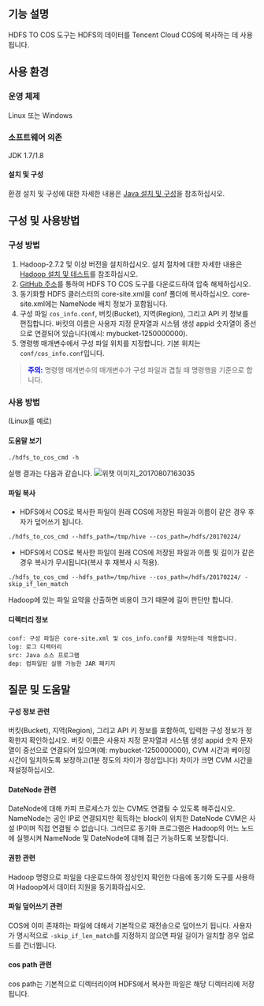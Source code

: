 ## 기능 설명
HDFS TO COS 도구는 HDFS의 데이터를 Tencent Cloud COS에 복사하는 데 사용됩니다.
## 사용 환경
### 운영 체제
Linux 또는 Windows
### 소프트웨어 의존
JDK 1.7/1.8
#### 설치 및 구성
환경 설치 및 구성에 대한 자세한 내용은 [Java 설치 및 구성](https://cloud.tencent.com/document/product/436/10865)을 참조하십시오.
## 구성 및 사용방법
### 구성 방법
1. Hadoop-2.7.2 및 이상 버전을 설치하십시오. 설치 절차에 대한 자세한 내용은 [Hadoop 설치 및 테스트](/doc/product/436/10867)를 참조하십시오.
2. [GitHub 주소](https://github.com/tencentyun/hdfs_to_cos_tools)를 통하여 HDFS TO COS 도구를 다운로드하여 압축 해제하십시오.
3. 동기화할 HDFS 클러스터의 core-site.xml을 conf 폴더에 복사하십시오. core-site.xml에는 NameNode 배치 정보가 포함됩니다.
4. 구성 파일 `cos_info.conf`, 버킷(Bucket), 지역(Region), 그리고 API 키 정보를 편집합니다. 버킷의 이름은 사용자 지정 문자열과 시스템 생성 appid 숫자열이 중선으로 연결되어 있습니다(예시: mybucket-1250000000).
5. 명령행 매개변수에서 구성 파일 위치를 지정합니다. 기본 위치는 `conf/cos_info.conf`입니다.
> <font color="#0000cc">**주의:** </font>
명령행 매개변수의 매개변수가 구성 파일과 겹칠 때 명령행을 기준으로 합니다.

### 사용 방법
(Linux를 예로)
#### 도움말 보기
```
./hdfs_to_cos_cmd -h
```
실행 결과는 다음과 같습니다.
![위챗 이미지_20170807163035](//mc.qcloudimg.com/static/img/dcff34d37928c0d8b9c4b45c25ac116e/image.png)

#### 파일 복사
- HDFS에서 COS로 복사한 파일이 원래 COS에 저장된 파일과 이름이 같은 경우 후자가 덮어쓰기 됩니다.
```
./hdfs_to_cos_cmd --hdfs_path=/tmp/hive --cos_path=/hdfs/20170224/
```
-  HDFS에서 COS로 복사한 파일이 원래 COS에 저장된 파일과 이름 및 길이가 같은 경우 복사가 무시됩니다(복사 후 재복사 시 적용).
```
./hdfs_to_cos_cmd --hdfs_path=/tmp/hive --cos_path=/hdfs/20170224/ -skip_if_len_match
```
Hadoop에 있는 파일 요약을 산출하면 비용이 크기 때문에 길이 판단만 합니다.

#### 디렉터리 정보
```
conf: 구성 파일은 core-site.xml 및 cos_info.conf를 저장하는데 적용합니다.
log: 로그 디렉터리
src: Java 소스 프로그램
dep: 컴파일된 실행 가능한 JAR 패키지
```
## 질문 및 도움말
#### 구성 정보 관련
버킷(Bucket), 지역(Region), 그리고 API 키 정보를 포함하여, 입력한 구성 정보가 정확한지 확인하십시오. 버킷 이름은 사용자 지정 문자열과 시스템 생성 appid 숫자 문자열이 중선으로 연결되어 있으며(예: mybucket-1250000000), CVM 시간과 베이징 시간이 일치하도록 보장하고(1분 정도의 차이가 정상입니다) 차이가 크면 CVM 시간을 재설정하십시오.
#### DateNode 관련
DateNode에 대해 카피 프로세스가 있는 CVM도 연결될 수 있도록 해주십시오. NameNode는 공인 IP로 연결되지만 획득하는 block이 위치한 DateNode CVM은 사설 IP이며 직접 연결될 수 없습니다. 그러므로 동기화 프로그램은 Hadoop의 어느 노드에 실행시켜 NameNode 및 DateNode에 대해 접근 가능하도록 보장합니다.
#### 권한 관련
Hadoop 명령으로 파일을 다운로드하여 정상인지 확인한 다음에 동기화 도구를 사용하여 Hadoop에서 데이터 지원을 동기화하십시오.
#### 파일 덮어쓰기 관련
COS에 이미 존재하는 파일에 대해서 기본적으로 재전송으로 덮어쓰기 됩니다. 사용자가 명시적으로 `-skip_if_len_match`를 지정하지 않으면 파일 길이가 일치할 경우 업로드를 건너뜁니다.
#### cos path 관련
 cos path는 기본적으로 디렉터리이며 HDFS에서 복사한 파일은 해당 디렉터리에 저장됩니다.
